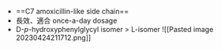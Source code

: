 - ==C7 amoxicillin-like side chain==
- 長效、適合 once-a-day dosage
- D-*p*-hydroxyphenylglycyl isomer > L-isomer
![[Pasted image 20230424211712.png]]
